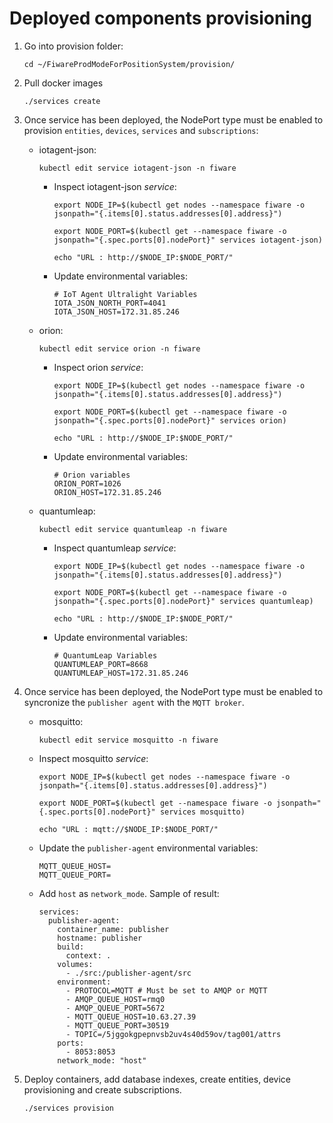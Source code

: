 # Deployed components provisioning

1. Go into provision folder:

    ```console
    cd ~/FiwareProdModeForPositionSystem/provision/
    ```

2. Pull docker images

    ```console
    ./services create
    ```

3. Once service has been deployed, the NodePort type must be enabled to provision `entities`, `devices`, `services` and `subscriptions`:

    - iotagent-json:

        ```console
        kubectl edit service iotagent-json -n fiware
        ```

        - Inspect iotagent-json *service*:

            ```console
            export NODE_IP=$(kubectl get nodes --namespace fiware -o jsonpath="{.items[0].status.addresses[0].address}")
            ```

            ```console
            export NODE_PORT=$(kubectl get --namespace fiware -o jsonpath="{.spec.ports[0].nodePort}" services iotagent-json)
            ```

            ```console
            echo "URL : http://$NODE_IP:$NODE_PORT/"
            ```

        - Update environmental variables:

            ```console
            # IoT Agent Ultralight Variables
            IOTA_JSON_NORTH_PORT=4041
            IOTA_JSON_HOST=172.31.85.246
            ```

    - orion:

        ```console
        kubectl edit service orion -n fiware
        ```

        - Inspect orion *service*:

            ```console
            export NODE_IP=$(kubectl get nodes --namespace fiware -o jsonpath="{.items[0].status.addresses[0].address}")
            ```

            ```console
            export NODE_PORT=$(kubectl get --namespace fiware -o jsonpath="{.spec.ports[0].nodePort}" services orion)
            ```

            ```console
            echo "URL : http://$NODE_IP:$NODE_PORT/"
            ```

        - Update environmental variables:

            ```console
            # Orion variables
            ORION_PORT=1026
            ORION_HOST=172.31.85.246
            ```

    - quantumleap:

        ```console
        kubectl edit service quantumleap -n fiware
        ```

        - Inspect quantumleap *service*:

            ```console
            export NODE_IP=$(kubectl get nodes --namespace fiware -o jsonpath="{.items[0].status.addresses[0].address}")
            ```

            ```console
            export NODE_PORT=$(kubectl get --namespace fiware -o jsonpath="{.spec.ports[0].nodePort}" services quantumleap)
            ```

            ```console
            echo "URL : http://$NODE_IP:$NODE_PORT/"
            ```

        - Update environmental variables:

            ```console
            # QuantumLeap Variables
            QUANTUMLEAP_PORT=8668
            QUANTUMLEAP_HOST=172.31.85.246
            ```

4. Once service has been deployed, the NodePort type must be enabled to syncronize the `publisher agent` with the `MQTT broker`.

    - mosquitto:

        ```console
        kubectl edit service mosquitto -n fiware
        ```

    - Inspect mosquitto *service*:
        
        ```console
        export NODE_IP=$(kubectl get nodes --namespace fiware -o jsonpath="{.items[0].status.addresses[0].address}")
        ```
        
        ```console
        export NODE_PORT=$(kubectl get --namespace fiware -o jsonpath="{.spec.ports[0].nodePort}" services mosquitto)
        ```
        
        ```console
        echo "URL : mqtt://$NODE_IP:$NODE_PORT/"
        ```

    - Update the `publisher-agent` environmental variables:
    
        ```console
        MQTT_QUEUE_HOST=
        MQTT_QUEUE_PORT=
        ```

    - Add `host` as `network_mode`. Sample of result:
    
        ```console
        services:
          publisher-agent:
            container_name: publisher
            hostname: publisher
            build:
              context: .
            volumes:
              - ./src:/publisher-agent/src
            environment:
              - PROTOCOL=MQTT # Must be set to AMQP or MQTT
              - AMQP_QUEUE_HOST=rmq0
              - AMQP_QUEUE_PORT=5672
              - MQTT_QUEUE_HOST=10.63.27.39
              - MQTT_QUEUE_PORT=30519
              - TOPIC=/5jggokgpepnvsb2uv4s40d59ov/tag001/attrs
            ports:
              - 8053:8053
            network_mode: "host"
        ```    

5. Deploy containers, add database indexes, create entities, device provisioning and create subscriptions.

    ```console
    ./services provision
    ```
